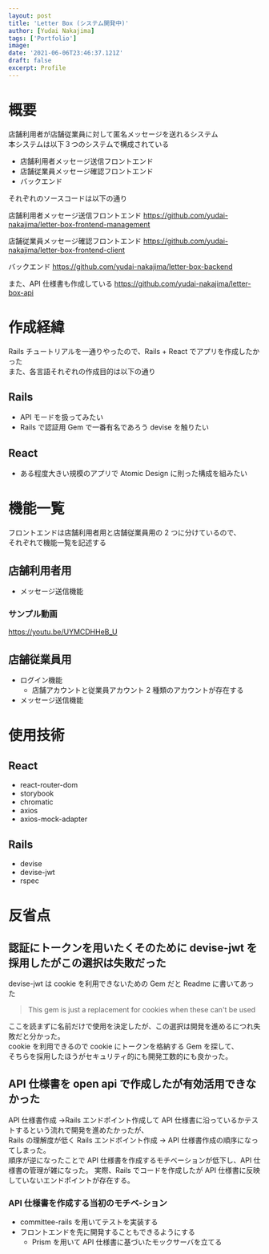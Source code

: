 ```yaml
---
layout: post
title: 'Letter Box (システム開発中)'
author: [Yudai Nakajima]
tags: ['Portfolio']
image:
date: '2021-06-06T23:46:37.121Z'
draft: false
excerpt: Profile
---
```


# 概要

店舗利用者が店舗従業員に対して匿名メッセージを送れるシステム  
本システムは以下３つのシステムで構成されている

- 店舗利用者メッセージ送信フロントエンド
- 店舗従業員メッセージ確認フロントエンド
- バックエンド

それぞれのソースコードは以下の通り

店舗利用者メッセージ送信フロントエンド
https://github.com/yudai-nakajima/letter-box-frontend-management

店舗従業員メッセージ確認フロントエンド
https://github.com/yudai-nakajima/letter-box-frontend-client

バックエンド
https://github.com/yudai-nakajima/letter-box-backend

また、API 仕様書も作成している
https://github.com/yudai-nakajima/letter-box-api

# 作成経緯

Rails チュートリアルを一通りやったので、Rails + React でアプリを作成したかった  
また、各言語それぞれの作成目的は以下の通り

## Rails

- API モードを扱ってみたい
- Rails で認証用 Gem で一番有名であろう devise を触りたい

## React

- ある程度大きい規模のアプリで Atomic Design に則った構成を組みたい

# 機能一覧

フロントエンドは店舗利用者用と店舗従業員用の 2 つに分けているので、  
それぞれで機能一覧を記述する

## 店舗利用者用

- メッセージ送信機能

### サンプル動画

https://youtu.be/UYMCDHHeB_U

## 店舗従業員用

- ログイン機能
  - 店舗アカウントと従業員アカウント 2 種類のアカウントが存在する
- メッセージ送信機能

# 使用技術

## React

- react-router-dom
- storybook
- chromatic
- axios
- axios-mock-adapter

## Rails

- devise
- devise-jwt
- rspec

# 反省点

## 認証にトークンを用いたくそのために devise-jwt を採用したがこの選択は失敗だった

devise-jwt は cookie を利用できないための Gem だと Readme に書いてあった

> This gem is just a replacement for cookies when these can't be used

ここを読まずに名前だけで使用を決定したが、この選択は開発を進めるにつれ失敗だと分かった。  
cookie を利用できるので cookie にトークンを格納する Gem を探して、  
そちらを採用したほうがセキュリティ的にも開発工数的にも良かった。

## API 仕様書を open api で作成したが有効活用できなかった

API 仕様書作成 →Rails エンドポイント作成して API 仕様書に沿っているかテストするという流れで開発を進めたかったが、  
Rails の理解度が低く Rails エンドポイント作成 → API 仕様書作成の順序になってしまった。  
順序が逆になったことで API 仕様書を作成するモチベーションが低下し、API 仕様書の管理が雑になった。
実際、Rails でコードを作成したが API 仕様書に反映していないエンドポイントが存在する。

### API 仕様書を作成する当初のモチベ-ション

- committee-rails を用いてテストを実装する
- フロントエンドを先に開発することもできるようにする
  - Prism を用いて API 仕様書に基づいたモックサーバを立てる
